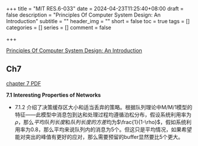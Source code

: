 +++
title = "MIT RES.6-033"
date = 2024-04-23T11:25:40+08:00
draft = false
description = "Principles Of Computer System Design: An Introduction"
subtitle = ""
header_img = ""
short = false
toc = true
tags = []
categories = []
series = []
comment = false

+++

[Principles Of Computer System Design: An Introduction](https://ocw.mit.edu/courses/res-6-004-principles-of-computer-system-design-an-introduction-spring-2009/pages/online-textbook/)


## Ch7
[chapter 7 PDF](/pdf/principles_of_cyd_ch7.pdf)

**7.1 Interesting Properties of Networks**
- 7.1.2 介绍了决策缓存区大小和适当丢弃的策略。根据队列理论中M/M/1模型的特征——此模型中消息包到达和处理过程均遵循泊松分布，假设系统利用率为$\rho$，那么*平均队列长度*和*队列长度的方差*均为$\frac{1}{1-\rho}$，假如系统利用率为0.8，那么平均来说队列内的消息为5个。但这只是平均情况，如果希望能对突出的峰值有更好的应对，那么需要预留的buffer显然要比5个更大。